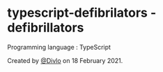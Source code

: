 # typescript-defibrilators - defibrillators

Programming language : TypeScript

Created by [@Divlo](https://github.com/Divlo) on 18 February 2021.
